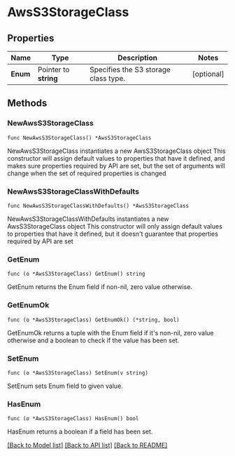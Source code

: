 # AwsS3StorageClass

## Properties

Name | Type | Description | Notes
------------ | ------------- | ------------- | -------------
**Enum** | Pointer to **string** | Specifies the S3 storage class type. | [optional] 

## Methods

### NewAwsS3StorageClass

`func NewAwsS3StorageClass() *AwsS3StorageClass`

NewAwsS3StorageClass instantiates a new AwsS3StorageClass object
This constructor will assign default values to properties that have it defined,
and makes sure properties required by API are set, but the set of arguments
will change when the set of required properties is changed

### NewAwsS3StorageClassWithDefaults

`func NewAwsS3StorageClassWithDefaults() *AwsS3StorageClass`

NewAwsS3StorageClassWithDefaults instantiates a new AwsS3StorageClass object
This constructor will only assign default values to properties that have it defined,
but it doesn't guarantee that properties required by API are set

### GetEnum

`func (o *AwsS3StorageClass) GetEnum() string`

GetEnum returns the Enum field if non-nil, zero value otherwise.

### GetEnumOk

`func (o *AwsS3StorageClass) GetEnumOk() (*string, bool)`

GetEnumOk returns a tuple with the Enum field if it's non-nil, zero value otherwise
and a boolean to check if the value has been set.

### SetEnum

`func (o *AwsS3StorageClass) SetEnum(v string)`

SetEnum sets Enum field to given value.

### HasEnum

`func (o *AwsS3StorageClass) HasEnum() bool`

HasEnum returns a boolean if a field has been set.


[[Back to Model list]](../README.md#documentation-for-models) [[Back to API list]](../README.md#documentation-for-api-endpoints) [[Back to README]](../README.md)


